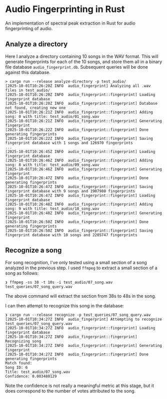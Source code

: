 # Audio Fingerprinting in Rust

An implementation of spectral peak extraction in Rust for audio fingerprinting
of audio.

## Analyze a directory

Here I analyze a directory containing 10 songs in the WAV format. This will
generate fingerprints for each of the 10 songs, and store them all in a binary
file database `audio_fingerprint.db`. Subsequent queries will be done against
this database.

```shell
> cargo run --release analyze-directory -p test_audio/
[2025-10-01T10:26:20Z INFO  audio_fingerprint] Analyzing all .wav files in test_audio/
[2025-10-01T10:26:20Z INFO  audio_fingerprint::fingerprint] Loading fingerprint database
[2025-10-01T10:26:20Z INFO  audio_fingerprint::fingerprint] Database not found, creating new one
[2025-10-01T10:26:21Z INFO  audio_fingerprint::fingerprint] Adding song: 0 with title: test_audio/01_song.wav
[2025-10-01T10:26:21Z INFO  audio_fingerprint::fingerprint] Generating fingerprint
[2025-10-01T10:26:22Z INFO  audio_fingerprint::fingerprint] Done generating fingerprints
[2025-10-01T10:26:22Z INFO  audio_fingerprint::fingerprint] Saving fingerprint database with 1 songs and 126970 fingerprints
...
[2025-10-01T10:26:45Z INFO  audio_fingerprint::fingerprint] Loading fingerprint database
[2025-10-01T10:26:46Z INFO  audio_fingerprint::fingerprint] Adding song: 8 with title: test_audio/09_song.wav
[2025-10-01T10:26:46Z INFO  audio_fingerprint::fingerprint] Generating fingerprint
[2025-10-01T10:26:47Z INFO  audio_fingerprint::fingerprint] Done generating fingerprints
[2025-10-01T10:26:47Z INFO  audio_fingerprint::fingerprint] Saving fingerprint database with 9 songs and 1907980 fingerprints
[2025-10-01T10:26:47Z INFO  audio_fingerprint::fingerprint] Loading fingerprint database
[2025-10-01T10:26:48Z INFO  audio_fingerprint::fingerprint] Adding song: 9 with title: test_audio/10_song.wav
[2025-10-01T10:26:48Z INFO  audio_fingerprint::fingerprint] Generating fingerprint
[2025-10-01T10:26:50Z INFO  audio_fingerprint::fingerprint] Done generating fingerprints
[2025-10-01T10:26:50Z INFO  audio_fingerprint::fingerprint] Saving fingerprint database with 10 songs and 2205747 fingerprints
```

## Recognize a song

For song recognition, I've only tested using a small section of a song analyzed
in the previous step. I used `ffmpeg` to extract a  small section of a song as
follows:

```shell
❯ ffmpeg -ss 38 -t 10s -i test_audio/07_song.wav test_queries/07_song_query.wav
```

The above command will extract the section from 38s to 48s in the song.

I can then attempt to recognize this song in the database:

```shell
❯ cargo run --release recognize -p test_queries/07_song_query.wav
[2025-10-01T10:34:27Z INFO  audio_fingerprint] Attempting to recognize test_queries/07_song_query.wav
[2025-10-01T10:34:27Z INFO  audio_fingerprint::fingerprint] Loading fingerprint database
[2025-10-01T10:34:27Z INFO  audio_fingerprint::fingerprint] Recognizing song
[2025-10-01T10:34:27Z INFO  audio_fingerprint::fingerprint] Generating fingerprint
[2025-10-01T10:34:27Z INFO  audio_fingerprint::fingerprint] Done generating fingerprints
Match found:
Song ID: 6
Title: test_audio/07_song.wav
Confidence: 0.003480129
```

Note the confidence is not really a meaningful metric at this stage, but it
does correspond to the number of votes attributed to the song.
